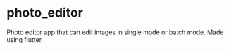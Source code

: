 # photo_editor

Photo editor app that can edit images in single mode or batch mode. Made using flutter.